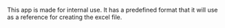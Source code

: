 This app is made for internal use. It has a predefined format that it will use as a reference for creating the excel file.
